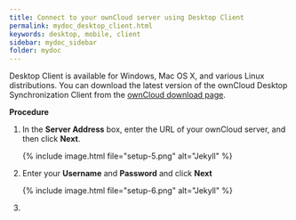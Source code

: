 ```yaml
---
title: Connect to your ownCloud server using Desktop Client
permalink: mydoc_desktop_client.html
keywords: desktop, mobile, client
sidebar: mydoc_sidebar
folder: mydoc
---
```


Desktop Client is available for Windows, Mac OS X, and various Linux distributions. You can download the latest version of the ownCloud Desktop Synchronization Client from the [ownCloud download page](https://owncloud.com/download-server/#desktop-clients).

**Procedure**

1. In the **Server Address** box, enter the URL of your ownCloud server, and then click **Next**.

    {% include image.html file="setup-5.png" alt="Jekyll"  %}

2. Enter your **Username** and **Password** and click **Next**

    {% include image.html file="setup-6.png" alt="Jekyll"  %}

3. 
